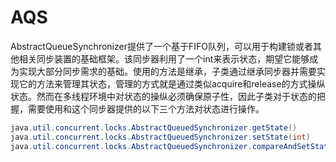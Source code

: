 # AQS

AbstractQueueSynchronizer提供了一个基于FIFO队列，可以用于构建锁或者其他相关同步装置的基础框架。该同步器利用了一个int来表示状态，期望它能够成为实现大部分同步需求的基础。使用的方法是继承，子类通过继承同步器并需要实现它的方法来管理其状态，管理的方式就是通过类似acquire和release的方式操纵状态。然而在多线程环境中对状态的操纵必须确保原子性，因此子类对于状态的把握，需要使用和这个同步器提供的以下三个方法对状态进行操作。

```java
java.util.concurrent.locks.AbstractQueuedSynchronizer.getState()
java.util.concurrent.locks.AbstractQueuedSynchronizer.setState(int)
java.util.concurrent.locks.AbstractQueuedSynchronizer.compareAndSetState(int, int)
```

